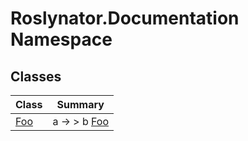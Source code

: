# Roslynator\.Documentation Namespace

## Classes

| Class | Summary |
| ----- | ------- |
| [Foo](Foo/README.md) | a → > b [Foo](Foo/README.md) |

